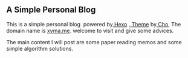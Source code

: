 ## A Simple Personal Blog

This is a simple personal blog  powered by[ Hexo](https://hexo.io/) ,[ Theme](https://github.com/tufu9441/maupassant-hexo) by[ Cho](https://github.com/pagecho), The domain name is [xyma.me](xyma.me). welcome to visit and give some advices.

The main content I will post are some paper reading memos and some simple algorithm solutions.

